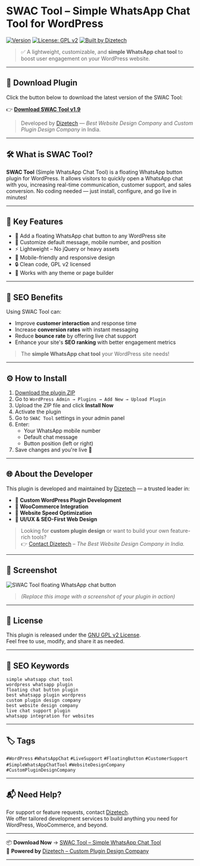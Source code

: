 # SWAC Tool – Simple WhatsApp Chat Tool for WordPress

[![Version](https://img.shields.io/badge/version-1.9-green.svg)](#)
[![License: GPL v2](https://img.shields.io/badge/License-GPLv2-blue.svg)](https://www.gnu.org/licenses/old-licenses/gpl-2.0.html)
[![Built by Dizetech](https://img.shields.io/badge/built%20by-Dizetech-informational)](https://dizetech.in)

> ✅ A lightweight, customizable, and **simple WhatsApp chat tool** to boost user engagement on your WordPress website.

---

## 🔽 Download Plugin

Click the button below to download the latest version of the SWAC Tool:

👉 [**Download SWAC Tool v1.9**](https://your-download-link.com/swac-tool.zip)

> Developed by [Dizetech](https://dizetech.in) — *Best Website Design Company* and *Custom Plugin Design Company* in India.

---

## 🛠 What is SWAC Tool?

**SWAC Tool** (Simple WhatsApp Chat Tool) is a floating WhatsApp button plugin for WordPress. It allows visitors to quickly open a WhatsApp chat with you, increasing real-time communication, customer support, and sales conversion. No coding needed — just install, configure, and go live in minutes!

---

## 🚀 Key Features

- 📱 Add a floating WhatsApp chat button to any WordPress site
- 🎯 Customize default message, mobile number, and position
- ⚡️ Lightweight – No jQuery or heavy assets
- 🎨 Mobile-friendly and responsive design
- 🔒 Clean code, GPL v2 licensed
- 🧩 Works with any theme or page builder

---

## 🎯 SEO Benefits

Using SWAC Tool can:

- Improve **customer interaction** and response time
- Increase **conversion rates** with instant messaging
- Reduce **bounce rate** by offering live chat support
- Enhance your site's **SEO ranking** with better engagement metrics

> The **simple WhatsApp chat tool** your WordPress site needs!

---

## ⚙️ How to Install

1. [Download the plugin ZIP](https://your-download-link.com/swac-tool.zip)
2. Go to `WordPress Admin → Plugins → Add New → Upload Plugin`
3. Upload the ZIP file and click **Install Now**
4. Activate the plugin
5. Go to `SWAC Tool` settings in your admin panel
6. Enter:
   - Your WhatsApp mobile number
   - Default chat message
   - Button position (left or right)
7. Save changes and you're live 🎉

---

## 🌐 About the Developer

This plugin is developed and maintained by [Dizetech](https://dizetech.in) — a trusted leader in:

- 🔹 **Custom WordPress Plugin Development**
- 🔹 **WooCommerce Integration**
- 🔹 **Website Speed Optimization**
- 🔹 **UI/UX & SEO-First Web Design**

> Looking for **custom plugin design** or want to build your own feature-rich tools?  
> 👉 [Contact Dizetech](https://dizetech.in#contact) – *The Best Website Design Company in India.*

---

## 📸 Screenshot

![SWAC Tool floating WhatsApp chat button](screenshot.png)

> *(Replace this image with a screenshot of your plugin in action)*

---

## 📄 License

This plugin is released under the [GNU GPL v2 License](https://www.gnu.org/licenses/old-licenses/gpl-2.0.html).  
Feel free to use, modify, and share it as needed.

---

## 🔎 SEO Keywords

`simple whatsapp chat tool`  
`wordpress whatsapp plugin`  
`floating chat button plugin`  
`best whatsapp plugin wordpress`  
`custom plugin design company`  
`best website design company`  
`live chat support plugin`  
`whatsapp integration for websites`

---

## 🏷️ Tags

`#WordPress` `#WhatsAppChat` `#LiveSupport` `#FloatingButton` `#CustomerSupport`  
`#SimpleWhatsAppChatTool` `#WebsiteDesignCompany` `#CustomPluginDesignCompany`

---

## 📬 Need Help?

For support or feature requests, contact [Dizetech](https://dizetech.in).  
We offer tailored development services to build anything you need for WordPress, WooCommerce, and beyond.

---

📦 **Download Now** → [SWAC Tool – Simple WhatsApp Chat Tool](https://your-download-link.com/swac-tool.zip)  
🔧 **Powered by** [Dizetech – Custom Plugin Design Company](https://dizetech.in)

---
